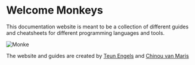 # Welcome Monkeys

This documentation website is meant to be a collection of different guides and cheatsheets for different programming languages and tools.

![Monke](https://static.wikia.nocookie.net/ae9342f2-d5ef-44d2-9bce-ea410407b4d7/scale-to-width/755)

The website and guides are created by [Teun Engels](https://github.com/engelsman16) and [Chinou van Maris](https://github.com/chinouvm)
